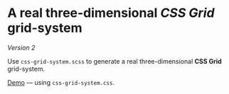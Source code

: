 # A real three-dimensional _CSS Grid_ grid-system

_Version 2_

Use `css-grid-system.scss` to generate a real three-dimensional **CSS Grid** grid-system.

[Demo](https://simonpadbury.github.io/real-3d-css-grid/) — using `css-grid-system.css`.
